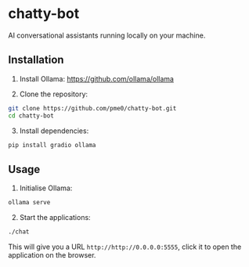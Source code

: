 # chatty-bot

AI conversational assistants running locally on your machine.

## Installation

1. Install Ollama: https://github.com/ollama/ollama

2. Clone the repository:
```bash
git clone https://github.com/pme0/chatty-bot.git
cd chatty-bot
```

3. Install dependencies:
```bash
pip install gradio ollama
```


## Usage

1. Initialise Ollama:
```bash
ollama serve
```

2. Start the applications:
```bash
./chat
```

This will give you a URL `http://http://0.0.0.0:5555`, click it to open the application on the browser.
